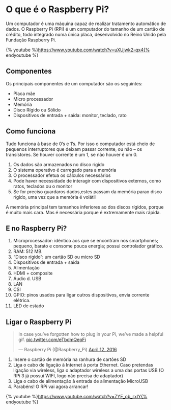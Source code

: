 # O que é o Raspberry Pi?

Um computador é uma máquina capaz de realizar tratamento automático de dados.
O  Raspberry Pi (RPi) é um computador do tamanho de um cartão de crédito, todo integrado numa única placa, desenvolvido no Reino Unido pela Fundação Raspberry Pi.

{% youtube %}https://www.youtube.com/watch?v=uXUjwk2-qx4{% endyoutube %}

## Componentes

Os principais componentes de um computador são os seguintes:

* Placa mãe
* Micro processador
* Memória
* Disco Rígido ou Sólido
* Dispositivos de entrada + saída: monitor, teclado, rato

## Como funciona

Tudo funciona à base de 0’s e 1’s. Por isso o computador está cheio de pequenos interruptores que deixam passar corrente, ou não – os transístores. Se houver corrente é um 1, se não houver é um 0.

1. Os dados são armazenados no disco rígido
2. O sistema operativo é carregado para a memória
3. O processador efetua os cálculos necessários
4. Pode haver necessidade de interagir com dispositivos externos, como ratos, teclados ou o monitor
5. Se for preciso guardaros dados,estes passam da memória parao disco rígido, uma vez que a memória é volátil

A memória principal tem tamanhos inferiores ao dos discos rígidos, porque é muito mais cara. Mas é necessária porque é extremamente mais rápida.

## E no Raspberry Pi?

1. Microprocessador: idêntico aos que se encontram nos smartphones; pequeno, barato e consome pouca energia; possui controlador gráfico.
2. RAM: 512 MB.
3. “Disco rígido”: um cartão SD ou micro SD
4. Dispositivos de entrada + saída
 1. Alimentação
 2. HDMI + composite
 3. Áudiod. USB
 4. LAN
 5. CSI
 6. GPIO: pinos usados para ligar outros dispositivos, envia corrente elétrica.
5. LED de estado

## Ligar o Raspberry Pi

<div>
<blockquote class="twitter-tweet" data-lang="en"><p lang="en" dir="ltr">In case you’ve forgotten how to plug in your Pi, we’ve made a helpful gif. <a href="https://t.co/eTbdmQepFi">pic.twitter.com/eTbdmQepFi</a></p>&mdash; Raspberry Pi (@Raspberry_Pi) <a href="https://twitter.com/Raspberry_Pi/status/719830729883009024">April 12, 2016</a></blockquote>
<script async src="//platform.twitter.com/widgets.js" charset="utf-8"></script>
</div>

1. Insere o cartão de memória na  ranhura de cartões SD
2. Liga o cabo de ligação à Internet à porta  Ethernet. Caso pretendas ligação via wireless, liga o adaptador wireless a uma das portas USB (O RPi 3 já possuí WIFI, logo não precisa de adaptador)
3. Liga o cabo de alimentação à  entrada de alimentação MicroUSB
4. Parabéns! O RPi vai agora arrancar!

{% youtube %}https://www.youtube.com/watch?v=ZYE_ob_rxIY{% endyoutube %}
